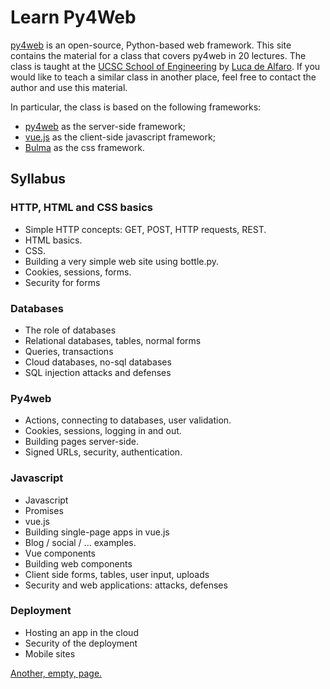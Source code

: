 # Learn Py4Web

[py4web](https://py4web.com) is an open-source, Python-based web framework.  This site contains the material for a class that covers py4web in 20 lectures.  The class is taught at the [UCSC School of Engineering](https://www.soe.ucsc.edu) by [Luca de Alfaro](https://luca.dealfaro.com).  If you would like to teach a similar class in another place, feel free to contact the author and use this material.

In particular, the class is based on the following frameworks: 

* [py4web](https://py4web.com) as the server-side framework;
* [vue.js](https://vuejs.org/) as the client-side javascript framework;
* [Bulma](https://bulma.io/) as the css framework.


## Syllabus

### HTTP, HTML and CSS basics
* Simple HTTP concepts: GET, POST, HTTP requests, REST.
* HTML basics. 
* CSS.
* Building a very simple web site using bottle.py. 
* Cookies, sessions, forms. 
* Security for forms
### Databases
* The role of databases
* Relational databases, tables, normal forms
* Queries, transactions
* Cloud databases, no-sql databases
* SQL injection attacks and defenses
### Py4web
* Actions, connecting to databases, user validation.
* Cookies, sessions, logging in and out.
* Building pages server-side.
* Signed URLs, security, authentication. 
### Javascript
* Javascript
* Promises
* vue.js
* Building single-page apps in vue.js
* Blog / social / ... examples. 
* Vue components
* Building web components
* Client side forms, tables, user input, uploads
* Security and web applications: attacks, defenses
### Deployment
* Hosting an app in the cloud
* Security of the deployment
* Mobile sites

[Another, empty, page.](other.md)
